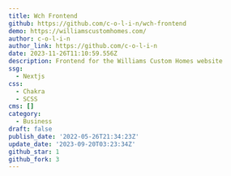 ```yaml
---
title: Wch Frontend
github: https://github.com/c-o-l-i-n/wch-frontend
demo: https://williamscustomhomes.com/
author: c-o-l-i-n
author_link: https://github.com/c-o-l-i-n
date: 2023-11-26T11:10:59.556Z
description: Frontend for the Williams Custom Homes website
ssg:
  - Nextjs
css:
  - Chakra
  - SCSS
cms: []
category:
  - Business
draft: false
publish_date: '2022-05-26T21:34:23Z'
update_date: '2023-09-20T03:23:34Z'
github_star: 1
github_fork: 3
---
```

